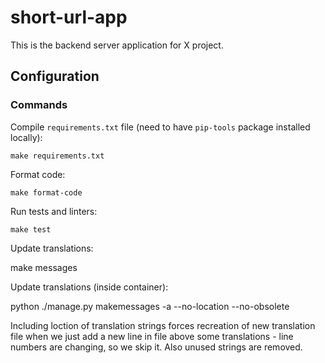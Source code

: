 # short-url-app

This is the backend server application for X project.

## Configuration


### Commands

Compile `requirements.txt` file (need to have `pip-tools` package installed locally):

	make requirements.txt

Format code:

	make format-code

Run tests and linters:

	make test

Update translations:

  make messages

Update translations (inside container):

  python ./manage.py makemessages -a --no-location --no-obsolete

Including loction of translation strings forces recreation of new translation
file when we just add a new line in file above some translations - line numbers
are changing, so we skip it. Also unused strings are removed.
